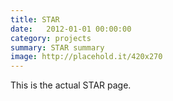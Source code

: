 ```yaml
---
title: STAR
date:   2012-01-01 00:00:00
category: projects
summary: STAR summary
image: http://placehold.it/420x270
---
```


This is the actual STAR page.
